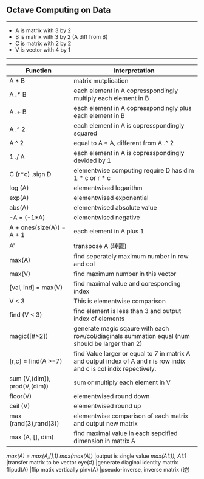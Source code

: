 ## Octave Computing on Data

-----------------------------------------
- A is matrix with 3 by 2
- B is matrix with 3 by 2 (A diff from B)
- C is matrix with 2 by 2
- V is vector with 4 by 1
------------------------------------------

Function | Interpretation
---------|---------
A * B  | matrix mutplication 
A .* B | each element in A copresspondingly multiply each element in B 
A .+ B | each element in A copresspondingly plus each element in B 
A .^ 2 | each element in A is copresspondingly squared 
A ^ 2 | equal to A * A, different from A .^ 2
1 ./ A | each element in A is copresspondingly devided by 1 
C (r*c) .sign D  | elementwise computing require D has dim 1 * c or r * c 
log (A) | elementwised logarithm
exp(A) | elementwised exponential
abs(A) | elementwised absolute value
-A = (-1*A) |elementwised negative  
A + ones(size(A)) = A + 1 |each element in A plus 1
A' | transpose A (转置)
max(A) |find seperately maximum number in row and col
max(V) |find maximum number in this vector
[val, ind] = max(V) |find maximal value and coresponding index
V < 3 |This is elementwise comparison
find (V < 3) |find element is less than 3 and output index of elements
magic([#>2]) |generate magic sqaure with each row/col/diaginals summation equal (num should be larger than 2)
[r,c] = find(A >=7) |find Value larger or equal to 7 in matrix A and output index of A and r is row indix and c is col indix repectively.
sum (V,(dim)), prod(V,(dim)) | sum or multiply each element in V
floor(V) |elementwised round down
ceil (V) |elementwised round up 
max (rand(3),rand(3)) |elementwise comparison of each matrix and output new matrix|
max (A, [], dim) |find maximal value in each sepcified dimension in matrix A
 _max(A) = max(A,[],1)_
 _max(max(A))_ |output is single value
 _max(A(:)), A(:)_ |transfer matrix to be vector
eye(#) |generate diaginal identity matrix
flipud(A) |flip matix vertically
pinv(A) |pseudo-inverse, inverse matrix (逆)




